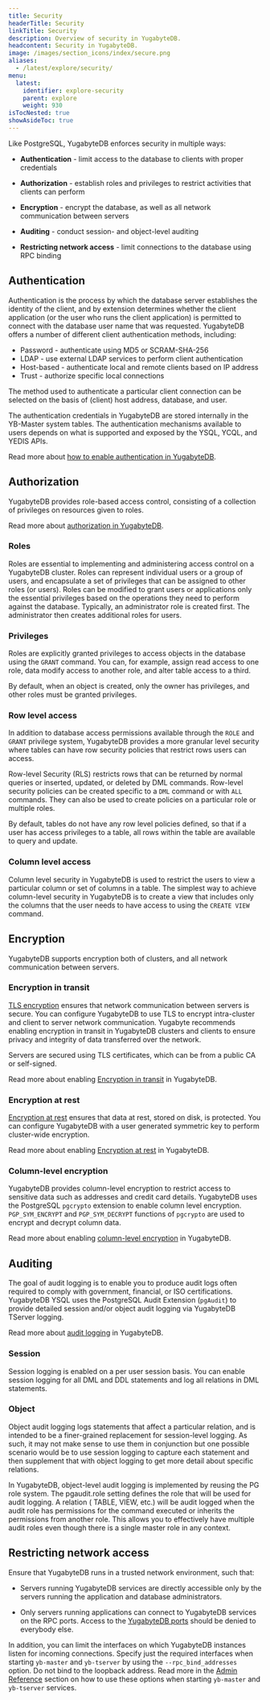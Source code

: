 ```yaml
---
title: Security
headerTitle: Security
linkTitle: Security
description: Overview of security in YugabyteDB.
headcontent: Security in YugabyteDB.
image: /images/section_icons/index/secure.png
aliases:
  - /latest/explore/security/
menu:
  latest:
    identifier: explore-security
    parent: explore
    weight: 930
isTocNested: true
showAsideToc: true
---
```


Like PostgreSQL, YugabyteDB enforces security in multiple ways:

* **Authentication** - limit access to the database to clients with proper credentials

* **Authorization** - establish roles and privileges to restrict activities that clients can perform

* **Encryption** - encrypt the database, as well as all network communication between servers

* **Auditing** - conduct session- and object-level auditing

* **Restricting network access** - limit connections to the database using RPC binding

## Authentication

Authentication is the process by which the database server establishes the identity of the client, and by extension determines whether the client application (or the user who runs the client application) is permitted to connect with the database user name that was requested. YugabyteDB offers a number of different client authentication methods, including:

* Password - authenticate using MD5 or SCRAM-SHA-256
* LDAP - use external LDAP services to perform client authentication
* Host-based - authenticate local and remote clients based on IP address
* Trust - authorize specific local connections

The method used to authenticate a particular client connection can be selected on the basis of (client) host address, database, and user.

The authentication credentials in YugabyteDB are stored internally in the YB-Master system tables. The authentication mechanisms available to users depends on what is supported and exposed by the YSQL, YCQL, and YEDIS APIs.

Read more about [how to enable authentication in YugabyteDB](../../secure/authentication).

## Authorization

YugabyteDB provides role-based access control, consisting of a collection of privileges on resources given to roles. 

Read more about [authorization in YugabyteDB](../../secure/authorization).

### Roles

Roles are essential to implementing and administering access control on a YugabyteDB cluster. Roles can represent individual users or a group of users, and encapsulate a set of privileges that can be assigned to other roles (or users). Roles can be modified to grant users or applications only the essential privileges based on the operations they need to perform against the database. Typically, an administrator role is created first. The administrator then creates additional roles for users.  

### Privileges

Roles are explicitly granted privileges to access objects in the database using the `GRANT` command. You can, for example, assign read access to one role, data modify access to another role, and alter table access to a third.

By default, when an object is created, only the owner has privileges, and other roles must be granted privileges.

### Row level access

In addition to database access permissions available through the `ROLE` and `GRANT` privilege system, YugabyteDB provides a more granular level security where tables can have row security policies that restrict rows users can access.

Row-level Security (RLS) restricts rows that can be returned by normal queries or inserted, updated, or deleted by DML commands. Row-level security policies can be created specific to a `DML` command or with `ALL` commands. They can also be used to create policies on a particular role or multiple roles.

By default, tables do not have any row level policies defined, so that if a user has access privileges to a table, all rows within the table are available to query and update.

### Column level access

Column level security in YugabyteDB is used to restrict the users to view a particular column or set of columns in a table. The simplest way to achieve column-level security in YugabyteDB is to create a view that includes only the columns that the user needs to have access to using the `CREATE VIEW` command.

## Encryption

YugabyteDB supports encryption both of clusters, and all network communication between servers. 

### Encryption in transit

[TLS encryption](https://en.wikipedia.org/wiki/Transport_Layer_Security) ensures that network communication between servers is secure. You can configure YugabyteDB to use TLS to encrypt intra-cluster and client to server network communication. Yugabyte recommends enabling encryption in transit in YugabyteDB clusters and clients to ensure privacy and integrity of data transferred over the network.

Servers are secured using TLS certificates, which can be from a public CA or self-signed. 

Read more about enabling [Encryption in transit](../../secure/tls-encryption) in YugabyteDB.

### Encryption at rest

[Encryption at rest](https://en.wikipedia.org/wiki/Data_at_rest#Encryption) ensures that data at rest, stored on disk, is protected. You can configure YugabyteDB with a user generated symmetric key to perform cluster-wide encryption.

Read more about enabling [Encryption at rest](../../secure/encryption-at-rest) in YugabyteDB.

### Column-level encryption

YugabyteDB provides column-level encryption to restrict access to sensitive data such as addresses and credit card details. YugabyteDB uses the PostgreSQL `pgcrypto` extension to enable column level encryption. `PGP_SYM_ENCRYPT` and `PGP_SYM_DECRYPT` functions of `pgcrypto` are used to encrypt and decrypt column data.

Read more about enabling [column-level encryption](../../secure/column-level-encryption) in YugabyteDB.

## Auditing

The goal of audit logging is to enable you to produce audit logs often required to comply with government, financial, or ISO certifications. YugabyteDB YSQL uses the PostgreSQL Audit Extension (`pgAudit`) to provide detailed session and/or object audit logging via YugabyteDB TServer logging.

Read more about [audit logging](../../secure/audit-logging) in YugabyteDB.

### Session

Session logging is enabled on a per user session basis. You can enable session logging for all DML and DDL statements and log all relations in DML statements.

### Object

Object audit logging logs statements that affect a particular relation, and is intended to be a finer-grained replacement for session-level logging. As such, it may not make sense to use them in conjunction but one possible scenario would be to use session logging to capture each statement and then supplement that with object logging to get more detail about specific relations.

In YugabyteDB, object-level audit logging is implemented by reusing the PG role system. The pgaudit.role setting defines the role that will be used for audit logging. A relation ( TABLE, VIEW, etc.) will be audit logged when the audit role has permissions for the command executed or inherits the permissions from another role. This allows you to effectively have multiple audit roles even though there is a single master role in any context.

## Restricting network access

Ensure that YugabyteDB runs in a trusted network environment, such that:

* Servers running YugabyteDB services are directly accessible only by the servers running the application and database administrators.

* Only servers running applications can connect to YugabyteDB services on the RPC ports. Access to the [YugabyteDB ports](../../deploy/checklist/#default-ports-reference) should be denied to everybody else.

In addition, you can limit the interfaces on which YugabyteDB instances listen for incoming connections. Specify just the required interfaces when starting `yb-master` and `yb-tserver` by using the `--rpc_bind_addresses` option. Do not bind to the loopback address. Read more in the [Admin Reference](../../reference/configuration/yb-tserver/) section on how to use these options when starting `yb-master` and `yb-tserver` services.
